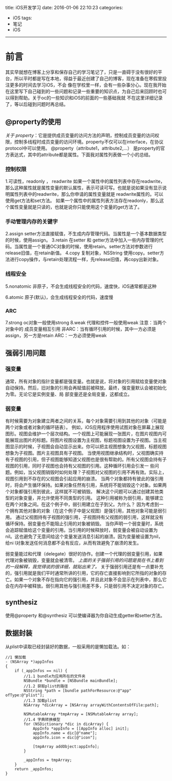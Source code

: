 title: iOS开发学习
date: 2016-01-06 22:10:23
categories:
- iOS
tags:
- 笔记
- iOS


---

# 前言
 其实早就想在博客上分享和保存自己的学习笔记了，只是一直碍于没有很好的平台，所以平时都是写在本地，得益于最近创建了自己的博客，现在准备在寒假里投注更多的时间去学习iOS，不会
 像在学校里一样，会有一些杂事分心。现在我开始在这里写下自己碰到的一些问题和记录一些重要的知识点，为自己后来回顾时也可以得到帮助。关于oc的一些知识和iOS的前面的一些基础我就
 不在这里详细记录了，等以后碰到问题时再总结。

## @property的使用
*关于 property*：它是提供成员变量的访问方法的声明，控制成员变量的访问权限，控制多线程时成员变量的访问环境。property不仅可以在interface，在协议protocol中可以使用。
@property（attribute1，attribute2,...） 是property的官方表达式，其中的attribute都是属性。下面我对属性列表做一个小的总结。
### 控制权限
1.可读性，readonly ， readwrite
	如果一个属性中的属性列表中存在readwrite，那么这种属性就是属性变量的默认属性，表示可读可写。也就是说如果没有显示说明属性列表中的readwrite，那么你申请的属性变量就是
	readwrite属性的。可以使用get方法和set方法。
	如果一个属性中的属性列表方法存在readonly，那么这个属性变量就是只读的，也就是说你只能使用这个变量的get方法了。
### 手动管理内存的关键字
2.assign
	setter方法直接赋值，不生成内存管理代码。当属性是一个基本数据类型的时候，使用assign。
3.retain
	在setter 和 getter方法中加入一些内存管理的代码。当属性是一个普通OC对象的时候，使用retain。setter方法对参数进行release旧值，在retain新值。
4.copy
	复制对象，NSString 使用copy。setter方法进行copy操作，与retain处理流程一样，先release旧值，再copy出新对象。
### 线程安全
5.nonatomic
	非原子，不会生成线程安全的代码，速度快，iOS通常都是这种
<!-- more -->
6.atomic
	原子(默认)，会生成线程安全的代码，速度慢	
### ARC
7.strong
 	oc对象一般使用strong
8.weak
	代理和控件一般使用weak
注意：当两个对象中的 成员变量相互引用
非ARC：当有循环引用的时候，其中一方必须是assign，另一方是retain
ARC：一方必须使用weak

## 强弱引用问题
### 强变量
 
 通常，所有对象的指针变量都是强变量。也就是说，将对象的引用赋给变量使对象自动保持。然后，旧对象的引用会再赋值前被释放。最终，强变量默认会被初始化为零。无论它是实例变量、局
 部变量还是全局变量，这都成立。

### 弱变量
  有时候需要为对象建立两者之间的关系，每个对象需要引用到其他的对象（可能是两个对象或者对象的循环链表）。
例如，iOS应用程序使用试图对象在屏幕上展现图形。视图会维护一个层次结构。一个视图上可能展现一张图片，在图片视图内可能展现出图片的标题。将图片视图设置为主视图，标题视图设置为子视图。当主视图显示的时候，子视图会自动显示出来。你可以把主视图想象为父视图，标题视图想象为子视图。图片主视图具有子视图。
当使用视图继承结构时，父视图确实持有子视图的引用，但子视图能够知道父视图也是很有帮助的。所有父视图会持有子视图的引用，同时子视图也会持有父视图的引用。这种循环引用会引发一
些问题。例如，当父视图销毁时如何处理？子视图对父视图的引用不再有效。实际上，视图引用到不存在的父视图会引起应用的崩溃。
当两个对象都持有彼此的强引用时，将会产生循环保持。如果对象任然有引用，系统将不能销毁这个对象。如果两个对象都强引用到彼此，这样就不可被销毁。
解决这个问题可以通过创建其他类型的对象变量，并允许使用不同类型的引用。 这种引用被称为弱引用，能够建立在两个对象之间。在这个例子中，弱引用建立在子到父。为什么？
因为考虑到一个拥有其他对象的对象（在这个例子中是父视图）是强引用，其他对象可能是弱引用。
通过父视图持有子视图的强引用，子视图持有父视图的弱引用，这样就没有循环保持。弱变量也不能阻止引用的对象被销毁。
当你声明一个弱变量时，系统会追踪赋值给这个变量的引用。当引用的时候释放时，弱变量会被自动设置为nil。这也避免了无意间给这个变量发送消息引起的崩溃。因为变量被设置为nil，给ni
l对象发送任何消息都不会有反应，从而有效避免了崩溃的发生。

弱变量能过和代理（delegate）很好的协作。创建一个代理的弱变量引用，如果代理对象被销毁，变量就会被清零。
*上面的关于强弱引用的问题是我在书上看到的一段解释，我觉得说的很详细，就贴出来了。*
关于强弱引用还是有一点要补充的，强引用就是我们平时通常所讲的引用，它的存亡直接影响到它所指的对象的存亡。如果一个对象不存在指向它的强引用，并且此对象不会显示在列表中，那么它
会在内存中被释放。弱引用其他与强引用差不多，只是弱引用不决定对象的存亡。

## synthesiz
使用@property 和@synthesiz 可以使编译器为你自动生成getter和setter方法。

## 数据封装
从plist中读取已经封装好的数据，一般采用的是懒加载法。如：
```
//1 懒加载
- (NSArray *)appInfos
{
    if (_appInfos == nil) {
        //1.1 bundle为应用所在的文件夹
        NSBundle *bundle = [NSBundle mainBundle];
        //1.2 获取plist的路径
        NSString *path = [bundle pathForResource:@"app" ofType:@"plist"];
        //1.3 加载plist
        NSArray *dicArray = [NSArray arrayWithContentsOfFile:path];
        
        NSMutableArray *tmpArray = [NSMutableArray array];
        //1.4 字典转换模型
        for (NSDictionary *dic in dicArray) {
            AppInfo *appInfo = [[AppInfo alloc] init];
            appInfo.name = dic[@"name"];
            appInfo.icon = dic[@"icon"];
            
            [tmpArray addObject:appInfo];
        }
        
        _appInfos = tmpArray;
    }
    return _appInfos;
}
```



